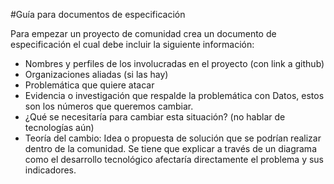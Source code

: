#Guía para documentos de especificación


Para empezar un proyecto de comunidad crea un documento de especificación el cual debe incluir la siguiente información:

- Nombres y perfiles de los involucradas en el proyecto (con link a github)
- Organizaciones aliadas (si las hay)
- Problemática que quiere atacar
- Evidencia o investigación que respalde la problemática con Datos, estos son los números que queremos cambiar.
- ¿Qué se necesitaría para cambiar esta situación? (no hablar de tecnologías aún)
- Teoría del cambio: Idea o propuesta de solución que se podrían realizar dentro de la comunidad. Se tiene que explicar a través de un diagrama como el desarrollo tecnológico afectaría directamente el problema y sus indicadores. 




